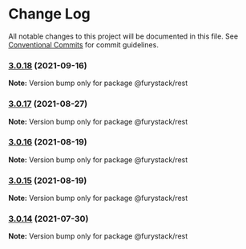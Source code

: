 # Change Log

All notable changes to this project will be documented in this file.
See [Conventional Commits](https://conventionalcommits.org) for commit guidelines.

### [3.0.18](https://github.com/furystack/furystack/compare/@furystack/rest@3.0.17...@furystack/rest@3.0.18) (2021-09-16)

**Note:** Version bump only for package @furystack/rest






### [3.0.17](https://github.com/furystack/furystack/compare/@furystack/rest@3.0.16...@furystack/rest@3.0.17) (2021-08-27)

**Note:** Version bump only for package @furystack/rest






### [3.0.16](https://github.com/furystack/furystack/compare/@furystack/rest@3.0.15...@furystack/rest@3.0.16) (2021-08-19)

**Note:** Version bump only for package @furystack/rest






### [3.0.15](https://github.com/furystack/furystack/compare/@furystack/rest@1.3.2...@furystack/rest@3.0.15) (2021-08-19)

**Note:** Version bump only for package @furystack/rest






### [3.0.14](https://github.com/furystack/furystack/compare/@furystack/rest@1.3.2...@furystack/rest@3.0.14) (2021-07-30)

**Note:** Version bump only for package @furystack/rest
